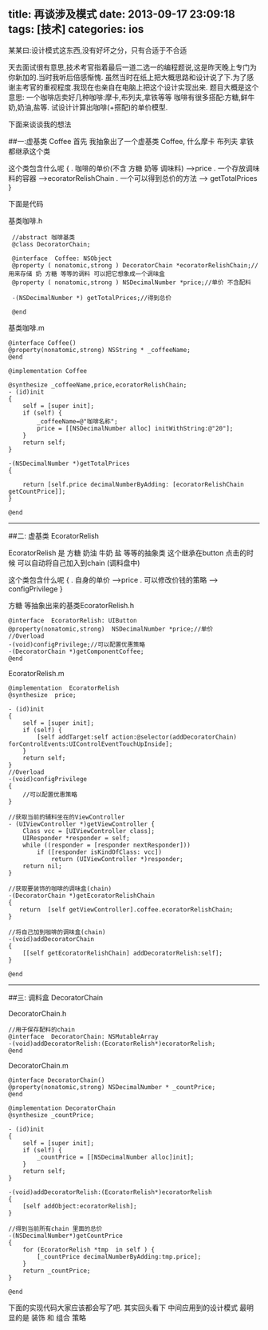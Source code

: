 title: 再谈涉及模式
date: 2013-09-17 23:09:18
tags: [技术]
categories: ios
---
某某曰:设计模式这东西,没有好坏之分，只有合适于不合适
<!-- more -->

天去面试很有意思,技术考官指着最后一道二选一的编程题说,这是昨天晚上专门为你新加的.当时我听后倍感惭愧. 虽然当时在纸上把大概思路和设计说了下.为了感谢主考官的重视程度.我现在也亲自在电脑上把这个设计实现出来.
题目大概是这个意思: 一个咖啡店卖好几种咖啡:摩卡,布列夫,拿铁等等  咖啡有很多搭配:方糖,鲜牛奶,奶油,盐等. 试设计计算出咖啡(+搭配)的单价模型.


下面来谈谈我的想法

##一:虚基类 Coffee
首先 我抽象出了一个虚基类 Coffee, 什么摩卡 布列夫 拿铁都继承这个类

这个类包含什么呢
{
. 咖啡的单价(不含 方糖 奶等 调味料) -->price
. 一个存放调味料的容器 -->ecoratorRelishChain
. 一个可以得到总价的方法 --> getTotalPrices
}

下面是代码

基类咖啡.h

	 //abstract 咖啡基类
	 @class DecoratorChain;

	 @interface  Coffee: NSObject
	 @property ( nonatomic,strong ) DecoratorChain *ecoratorRelishChain;//用来存储 奶 方糖 等等的调料 可以把它想象成一个调味盒 
	 @property ( nonatomic,strong ) NSDecimalNumber *price;//单价 不含配料

	 -(NSDecimalNumber *) getTotalPrices;//得到总价

	 @end

基类咖啡.m

	@interface Coffee()
	@property(nonatomic,strong) NSString * _coffeeName;
	@end

	@implementation Coffee

	@synthesize _coffeeName,price,ecoratorRelishChain;
	- (id)init
	{
	    self = [super init];
	    if (self) {
	        _coffeeName=@"咖啡名称";
	        price = [[NSDecimalNumber alloc] initWithString:@"20"];
	    }
	    return self;
	}

	-(NSDecimalNumber *)getTotalPrices
	{
	    
	    return [self.price decimalNumberByAdding: [ecoratorRelishChain getCountPrice]];
	}

	@end


------

##二: 虚基类 EcoratorRelish
  
EcoratorRelish 是 方糖 奶油  牛奶 盐 等等的抽象类 这个继承在button  点击的时候 可以自动将自己加入到chain (调料盘中)

这个类包含什么呢
{
. 自身的单价 -->price
. 可以修改价钱的策略 --> configPrivilege
}

方糖 等抽象出来的基类EcoratorRelish.h

	@interface  EcoratorRelish: UIButton
	@property(nonatomic,strong)  NSDecimalNumber *price;//单价 
	//Overload
	-(void)configPrivilege;//可以配置优惠策略
	-(DecoratorChain *)getComponentCoffee;
	@end

EcoratorRelish.m


	@implementation  EcoratorRelish
	@synthesize  price;

	- (id)init
	{
	    self = [super init];
	    if (self) {
	        [self addTarget:self action:@selector(addDecoratorChain) forControlEvents:UIControlEventTouchUpInside];
	    }
	    return self;
	}
	//Overload
	-(void)configPrivilege
	{
	    //可以配置优惠策略 
	}

	//获取当前的辅料坐在的ViewController
	- (UIViewController *)getViewController {
	    Class vcc = [UIViewController class];
	    UIResponder *responder = self;
	    while ((responder = [responder nextResponder]))
	        if ([responder isKindOfClass: vcc])
	            return (UIViewController *)responder;
	    return nil;
	}

	//获取要装饰的咖啡的调味盒(chain)
	-(DecoratorChain *)getEcoratorRelishChain
	{
	   return  [self getViewController].coffee.ecoratorRelishChain;
	}

	//将自己加到咖啡的调味盒(chain)
	-(void)addDecoratorChain
	{
	    [[self getEcoratorRelishChain] addDecoratorRelish:self];
	}

	@end

------

##三: 调料盒 DecoratorChain

DecoratorChain.h

	//用于保存配料的chain
	@interface  DecoratorChain: NSMutableArray
	-(void)addDecoratorRelish:(EcoratorRelish*)ecoratorRelish;
	@end


DecoratorChain.m

	@interface DecoratorChain()
	@property(nonatomic,strong) NSDecimalNumber * _countPrice;
	@end

	@implementation DecoratorChain
	@synthesize _countPrice;

	- (id)init
	{
	    self = [super init];
	    if (self) {
	        _countPrice = [[NSDecimalNumber alloc]init];
	    }
	    return self;
	}

	-(void)addDecoratorRelish:(EcoratorRelish*)ecoratorRelish
	{
	    [self addObject:ecoratorRelish];
	}

	//得到当前所有chain 里面的总价
	-(NSDecimalNumber*)getCountPrice
	{
	    for (EcoratorRelish *tmp  in self ) {
	        [_countPrice decimalNumberByAdding:tmp.price];
	    }
	    return _countPrice;
	}

	@end

下面的实现代码大家应该都会写了吧. 其实回头看下 中间应用到的设计模式 最明显的是 装饰 和 组合 策略
